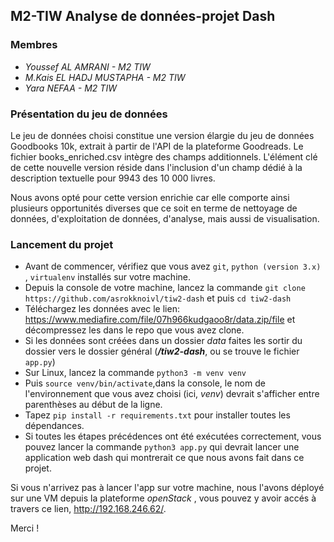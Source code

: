 
## M2-TIW Analyse de données-projet Dash

### Membres
- *Youssef AL AMRANI - M2 TIW*
- *M.Kais EL HADJ MUSTAPHA - M2 TIW*
- *Yara NEFAA - M2 TIW*

### Présentation du jeu de données
Le jeu de données choisi constitue une version élargie du jeu de données Goodbooks 10k, extrait à partir de l'API de la plateforme Goodreads. Le fichier books_enriched.csv intègre des champs additionnels. L'élément clé de cette nouvelle version réside dans l'inclusion d'un champ dédié à la description textuelle pour 9943 des 10 000 livres.

Nous avons opté pour cette version enrichie car elle comporte ainsi plusieurs opportunités diverses que ce soit en terme de nettoyage de données, d'exploitation de données, d'analyse, mais aussi de visualisation.

### Lancement du projet

- Avant de commencer, vérifiez que vous avez `git`, `python (version 3.x)` , `virtualenv` installés sur votre machine.
- Depuis la console de votre machine, lancez la commande `git clone https://github.com/asrokknoivl/tiw2-dash` et puis `cd tiw2-dash`
- Téléchargez les données avec le lien: https://www.mediafire.com/file/07h966kudgaoo8r/data.zip/file et décompressez les dans le repo que vous avez clone.
- Si les données sont créées dans un dossier *data* faites les sortir du dossier vers le dossier général (***/tiw2-dash***, ou se trouve le fichier `app.py`)
- Sur Linux, lancez la commande `python3 -m venv venv`
- Puis `source venv/bin/activate`,dans la console, le nom de l'environnement que vous avez choisi (ici, *venv*) devrait s'afficher entre parenthèses au début de la ligne.
- Tapez `pip install -r requirements.txt` pour installer toutes les dépendances.
- Si toutes les étapes précédences ont été exécutées correctement, vous pouvez lancer la commande `python3 app.py` qui devrait lancer une application web dash qui montrerait ce que nous avons fait dans ce projet.

Si vous n'arrivez pas à lancer l'app sur votre machine, nous l'avons déployé sur une VM depuis la plateforme *openStack* , vous pouvez y avoir accés à travers ce lien, http://192.168.246.62/.

Merci !
